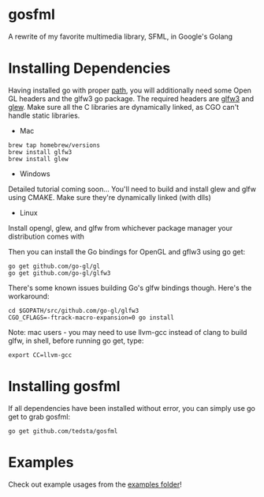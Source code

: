 gosfml
======

A rewrite of my favorite multimedia library, SFML, in Google's Golang

# Installing Dependencies
Having installed go with proper [path](http://golang.org/doc/code.html#GOPATH), you will additionally need some Open GL headers and the glfw3 go package. The required headers are [glfw3](http://www.glfw.org/download.html) and [glew](http://glew.sourceforge.net/install.html). Make sure all the C libraries are dynamically linked, as CGO can't handle static libraries.

- Mac

```
brew tap homebrew/versions
brew install glfw3
brew install glew
```

- Windows

Detailed tutorial coming soon...
You'll need to build and install glew and glfw using CMAKE. Make sure they're dynamically linked (with dlls)

- Linux

Install opengl, glew, and glfw from whichever package manager your distribution comes with


Then you can install the Go bindings for OpenGL and gflw3 using go get:

```
go get github.com/go-gl/gl
go get github.com/go-gl/glfw3
```

There's some known issues building Go's glfw bindings though. Here's the workaround:

```
cd $GOPATH/src/github.com/go-gl/glfw3
CGO_CFLAGS=-ftrack-macro-expansion=0 go install
```

Note: mac users - you may need to use llvm-gcc instead of clang to build glfw, in shell, before running go get, type:
```
export CC=llvm-gcc
```

# Installing gosfml
If all dependencies have been installed without error, you can simply use go get to grab gosfml:

```
go get github.com/tedsta/gosfml
```

# Examples
Check out example usages from the [examples folder](https://github.com/tedsta/gosfml/tree/master/examples)!

